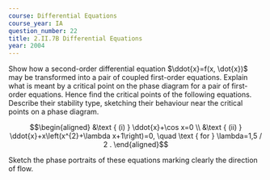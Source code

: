 ```yaml
---
course: Differential Equations
course_year: IA
question_number: 22
title: 2.II.7B Differential Equations
year: 2004
---
```



Show how a second-order differential equation $\ddot{x}=f(x, \dot{x})$ may be transformed into a pair of coupled first-order equations. Explain what is meant by a critical point on the phase diagram for a pair of first-order equations. Hence find the critical points of the following equations. Describe their stability type, sketching their behaviour near the critical points on a phase diagram.

$$\begin{aligned}
&\text { (i) } \ddot{x}+\cos x=0 \\
&\text { (ii) } \ddot{x}+x\left(x^{2}+\lambda x+1\right)=0, \quad \text { for } \lambda=1,5 / 2 .
\end{aligned}$$

Sketch the phase portraits of these equations marking clearly the direction of flow.
